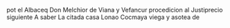 pot el Albaceq Don Melchior de Viana y Vefancur procedicion
al Justiprecio siguiente
A saber
La citada casa Lonao Cocmaya viega y asotea de